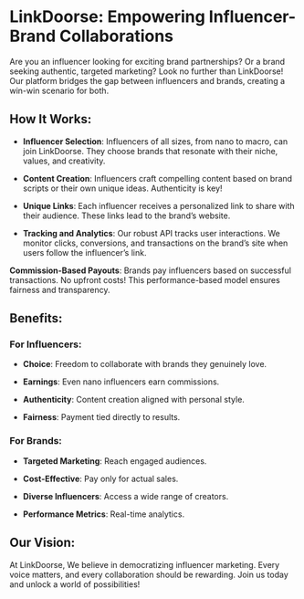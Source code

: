 # LinkDoorse: Empowering Influencer-Brand Collaborations #

Are you an influencer looking for exciting brand partnerships? Or a brand seeking authentic, targeted marketing? Look no further than LinkDoorse! Our platform bridges the gap between influencers and brands, creating a win-win scenario for both.

## How It Works: ##

- __Influencer Selection__: Influencers of all sizes, from nano to macro, can join LinkDoorse. They choose brands that resonate with their niche, values, and creativity.

- __Content Creation__: Influencers craft compelling content based on brand scripts or their own unique ideas. Authenticity is key!

- __Unique Links__: Each influencer receives a personalized link to share with their audience. These links lead to the brand’s website.

- __Tracking and Analytics__: Our robust API tracks user interactions. We monitor clicks, conversions, and transactions on the brand’s site when users follow the influencer’s link.

__Commission-Based Payouts__: Brands pay influencers based on successful transactions. No upfront costs! This performance-based model ensures fairness and transparency.

## Benefits: ##

### For Influencers: ###

- __Choice__: Freedom to collaborate with brands they genuinely love.

- __Earnings__: Even nano influencers earn commissions.
  
- __Authenticity__: Content creation aligned with personal style.

- __Fairness__: Payment tied directly to results.
  
### For Brands: ###

- __Targeted Marketing__: Reach engaged audiences.

- __Cost-Effective__: Pay only for actual sales.

- __Diverse Influencers__: Access a wide range of creators.

- __Performance Metrics__: Real-time analytics.

## Our Vision: ##

At LinkDoorse, We believe in democratizing influencer marketing. Every voice matters, and every collaboration should be rewarding. Join us today and unlock a world of possibilities!




